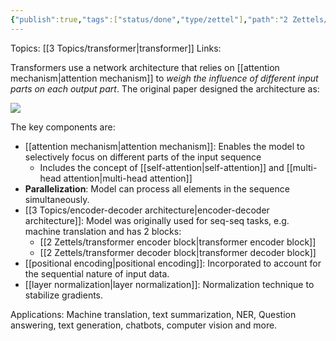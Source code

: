 ```yaml
---
{"publish":true,"tags":["status/done","type/zettel"],"path":"2 Zettels/vanilla transformer architecture overview.md","permalink":"/2-zettels/vanilla-transformer-architecture-overview/","PassFrontmatter":true}
---
```



Topics: [[3 Topics/transformer\|transformer]]
Links:

Transformers use a network architecture that relies on [[attention mechanism\|attention mechanism]] to *weigh the influence of different input parts on each output part*. The original paper designed the architecture as:

![](https://res.cloudinary.com/dcameztw9/image/upload/v1727796616/c39js30sarqj93zeffkd.png)

The key components are:
- [[attention mechanism\|attention mechanism]]: Enables the model to selectively focus on different parts of the input sequence
	- Includes the concept of [[self-attention\|self-attention]] and [[multi-head attention\|multi-head attention]]
- **Parallelization**: Model can process all elements in the sequence simultaneously.
- [[3 Topics/encoder-decoder architecture\|encoder-decoder architecture]]: Model was originally used for seq-seq tasks, e.g. machine translation and has 2 blocks: 
	- [[2 Zettels/transformer encoder block\|transformer encoder block]]
	- [[2 Zettels/transformer decoder block\|transformer decoder block]]
- [[positional encoding\|positional encoding]]: Incorporated to account for the sequential nature of input data.
- [[layer normalization\|layer normalization]]: Normalization technique to stabilize gradients.

Applications: Machine translation, text summarization, NER, Question answering, text generation, chatbots, computer vision and more.

